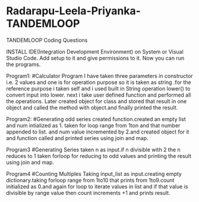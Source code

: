 # Radarapu-Leela-Priyanka-TANDEMLOOP
TANDEMLOOP Coding Questions

INSTALL IDE(Integration Development Environment) on System or Visual Studio Code.
Add setup to it and give permissions to it.
Now you can run the programs.

Program1:
#Calculator Program
I have taken three parameters in constructor i.e. 2 values and one is for operation purpose so it is taken as string .for the reference purpose i taken self and i used built in String operation lower() to convert input into lower.
next i take user defined function and performed all the operations.
Later created object for class and stored that result in one object and called the method with object.and finally printed the result.

Program2:
#Generating odd series
created function.created an empty list and num intialized as 1.
taken for loop range from 1ton and that number appended to list.
and num value incremented by 2.and created object for it and function called and printed series using join and map.

Program3
#Generating Series
taken n as input.if n divisible with 2 the n reduces to 1
taken forloop for reducing to odd values and printing the result using join and map.

Program4
#Counting Multiples
Taking input_list as input.creating empty dictionary.taking forloop range from 1to10 that prints from 1to9.count initialized as 0.and again for loop to iterate values in list and if that value is divisible by range value then count increments +1 and prints result.
